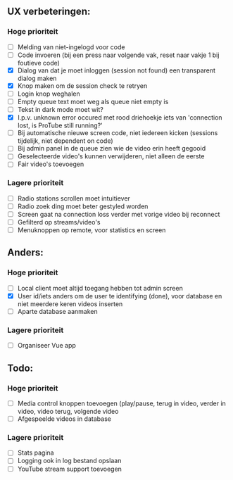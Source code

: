 ## UX verbeteringen:
### Hoge prioriteit
- [ ] Melding van niet-ingelogd voor code
- [ ] Code invoeren (bij een press naar volgende vak, reset naar vakje 1 bij foutieve code)
- [x] Dialog van dat je moet inloggen (session not found) een transparent dialog maken
- [x] Knop maken om de session check te retryen
- [ ] Login knop weghalen
- [ ] Empty queue text moet weg als queue niet empty is
- [ ] Tekst in dark mode moet wit?
- [x] I.p.v. unknown error occured met rood driehoekje iets van 'connection lost, is ProTube still running?'
- [ ] Bij automatische nieuwe screen code, niet iedereen kicken (sessions tijdelijk, niet dependent on code)
- [ ] Bij admin panel in de queue zien wie de video erin heeft gegooid
- [ ] Geselecteerde video's kunnen verwijderen, niet alleen de eerste
- [ ] Fair video's toevoegen
### Lagere prioriteit
- [ ] Radio stations scrollen moet intuitiever
- [ ] Radio zoek ding moet beter gestyled worden
- [ ] Screen gaat na connection loss verder met vorige video bij reconnect
- [ ] Gefilterd op streams/video's
- [ ] Menuknoppen op remote, voor statistics en screen

## Anders:
### Hoge prioriteit
- [ ] Local client moet altijd toegang hebben tot admin screen
- [x] User id/iets anders om de user te identifying (done), voor database en niet meerdere keren videos inserten
- [ ] Aparte database aanmaken
### Lagere prioriteit
- [ ] Organiseer Vue app

## Todo:
### Hoge prioriteit
- [ ] Media control knoppen toevoegen (play/pause, terug in video, verder in video, video terug, volgende video
- [ ] Afgespeelde videos in database
### Lagere prioriteit
- [ ] Stats pagina
- [ ] Logging ook in log bestand opslaan
- [ ] YouTube stream support toevoegen
